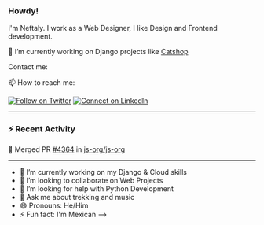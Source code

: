 ### Howdy!

I'm Neftaly. I work as a Web Designer, I like Design and Frontend development.

🔭 I’m currently working on Django projects like [Catshop](github.com/nefter/catshop)

Contact me:

📫 How to reach me:

[![Follow on Twitter](https://img.shields.io/badge/--twitter?label=Twitter&logo=Twitter&style=social)](https://twitter.com/nefter_) [![Connect on LinkedIn](https://img.shields.io/badge/--linkedin?label=LinkedIn&logo=LinkedIn&style=social)](https://www.linkedin.com/in/nefter)

---

### :zap: Recent Activity

<!--START_SECTION:activity-->
🎉 Merged PR [#4364](https://github.com//js-org/js.org/pull/4364) in [js-org/js-org](https://github.com//js-org/js-org)
<!--END_SECTION:activity-->

---
- 🌱 I’m currently working on my Django & Cloud skills
- 👯 I’m looking to collaborate on Web Projects
- 🤔 I’m looking for help with Python Development
- 💬 Ask me about trekking and music
- 😄 Pronouns: He/Him
- ⚡ Fun fact: I'm Mexican
-->
